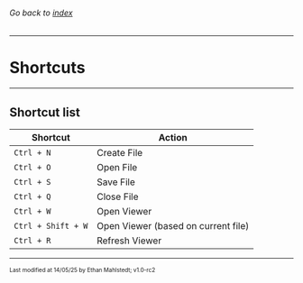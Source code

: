 ###### Go back to [index](../README.md)

---

# Shortcuts

---

## Shortcut list

| Shortcut           | Action                              |
| ------------------ | ----------------------------------- |
| `Ctrl + N`         | Create File                         |
| `Ctrl + O`         | Open File                           |
| `Ctrl + S`         | Save File                           |
| `Ctrl + Q`         | Close File                          |
| `Ctrl + W`         | Open Viewer                         |
| `Ctrl + Shift + W` | Open Viewer (based on current file) |
| `Ctrl + R`         | Refresh Viewer                      |

---

<p style="font-size: 10px">Last modified at 14/05/25 by Ethan Mahlstedt; v1.0-rc2 </p>
